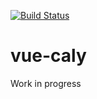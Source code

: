 [![Build Status](https://drone.app.deep-node.de/api/badges/deepDiverPaul/vue-caly/status.svg?ref=refs/heads/main)](https://drone.app.deep-node.de/deepDiverPaul/vue-caly)

# vue-caly

Work in progress
